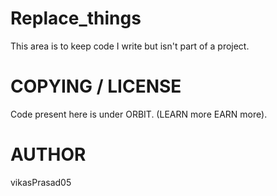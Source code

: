 Replace_things
===============

This area is to keep code I write but isn't part of a project.


COPYING / LICENSE
=================

Code present here is under ORBIT. (LEARN more EARN more).

AUTHOR
======

vikasPrasad05 <vikas at gmail.com>

